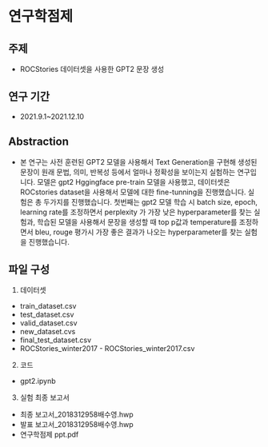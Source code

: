 # 연구학점제  
## 주제  
- ROCStories 데이터셋을 사용한 GPT2 문장 생성  

## 연구 기간  
- 2021.9.1~2021.12.10  

## Abstraction  
- 본 연구는 사전 훈련된 GPT2 모델을 사용해서 Text Generation을 구현해 생성된 문장이 원래 문법, 의미, 반복성 등에서 얼마나 정확성을 보이는지 실험하는 연구입니다. 모델은 gpt2 Hggingface pre-train 모델을 사용했고, 데이터셋은 ROCstories dataset을 사용해서 모델에 대한 fine-tunning을 진행했습니다. 실험은 총 두가지를 진행했습니다. 첫번째는 gpt2 모델 학습 시 batch size, epoch, learning rate를 조정하면서 perplexity 가 가장 낮은 hyperparameter를 찾는 실험과, 학습된 모델을 사용해서 문장을 생성할 때 top p값과 temperature를 조정하면서 bleu, rouge 평가시 가장 좋은 결과가 나오는 hyperparameter를 찾는 실험을 진행했습니다.  

## 파일 구성  
1. 데이터셋  
  - train_dataset.csv  
  - test_dataset.csv  
  - valid_dataset.csv  
  - new_dataset.cvs  
  - final_test_dataset.csv  
  - ROCStories_winter2017 - ROCStories_winter2017.csv  
2. 코드  
  - gpt2.ipynb  
3. 실험 최종 보고서  
  - 최종 보고서_2018312958배수영.hwp  
  - 발표 보고서_2018312958배수영.hwp  
  - 연구학점제 ppt.pdf  
